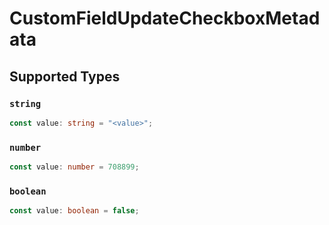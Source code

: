 # CustomFieldUpdateCheckboxMetadata


## Supported Types

### `string`

```typescript
const value: string = "<value>";
```

### `number`

```typescript
const value: number = 708899;
```

### `boolean`

```typescript
const value: boolean = false;
```

